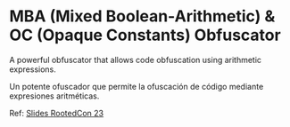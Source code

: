  # MBA (Mixed Boolean-Arithmetic) & OC (Opaque Constants) Obfuscator 

A powerful obfuscator that allows code obfuscation using arithmetic expressions.

Un potente ofuscador que permite la ofuscación de código mediante expresiones aritméticas.


Ref: [Slides RootedCon 23](https://github.com/arnaugamez/talks/blob/main/2023/01_rootedcon/slides.pdf)
